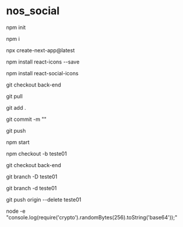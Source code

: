 # nos_social

npm init

npm i

npx create-next-app@latest

npm install react-icons --save

npm install react-social-icons



git checkout back-end

git pull

git add .

git commit -m ""

git push

npm start

npm checkout -b teste01

git checkout back-end

git branch -D teste01

git branch -d teste01

git push origin --delete teste01

node -e "console.log(require('crypto').randomBytes(256).toString('base64'));"
